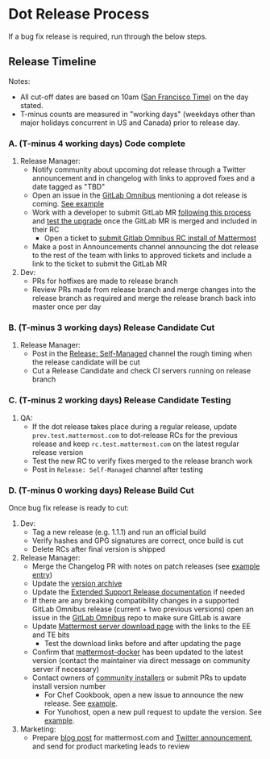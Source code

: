 # Dot Release Process

If a bug fix release is required, run through the below steps.

## Release Timeline

Notes:

* All cut-off dates are based on 10am \([San Francisco Time](http://everytimezone.com/)\) on the day stated.
* T-minus counts are measured in "working days" \(weekdays other than major holidays concurrent in US and Canada\) prior to release day.

### A. \(T-minus 4 working days\) Code complete

1. Release Manager:
   * Notify community about upcoming dot release through a Twitter announcement and in changelog with links to approved fixes and a date tagged as "TBD"
   * Open an issue in the [GitLab Omnibus](https://gitlab.com/gitlab-org/omnibus-gitlab) mentioning a dot release is coming. [See example](https://gitlab.com/gitlab-org/omnibus-gitlab/issues/3099)
   * Work with a developer to submit GitLab MR [following this process](https://docs.mattermost.com/process/gitlab-process.html#merge-requests) and [test the upgrade](https://docs.google.com/document/d/1mbeu2XXwCpbz3qz7y_6yDIYBToyY2nW0NFZq9Gdei1E/edit#heading=h.ncq9ltn04isg) once the GitLab MR is merged and included in their RC
     * Open a ticket to [submit Gitlab Omnibus RC install of Mattermost](https://mattermost.atlassian.net/browse/MM-10365)
   * Make a post in Announcements channel announcing the dot release to the rest of the team with links to approved tickets and include a link to the ticket to submit the GitLab MR
2. Dev:
   * PRs for hotfixes are made to release branch
   * Review PRs made from release branch and merge changes into the release branch as required and merge the release branch back into master once per day

### B. \(T-minus 3 working days\) Release Candidate Cut

1. Release Manager:
   * Post in the [Release: Self-Managed](https://community.mattermost.com/core/channels/release-discussion) channel the rough timing when the release candidate will be cut
   * Cut a Release Candidate and check CI servers running on release branch

### C. \(T-minus 2 working days\) Release Candidate Testing

1. QA:
   * If the dot release takes place during a regular release, update `prev.test.mattermost.com` to dot-release RCs for the previous release and keep `rc.test.mattermost.com` on the latest regular release version
   * Test the new RC to verify fixes merged to the release branch work
   * Post in `Release: Self-Managed` channel after testing

### D. \(T-minus 0 working days\) Release Build Cut

Once bug fix release is ready to cut:

1. Dev:
   * Tag a new release \(e.g. 1.1.1\) and run an official build
   * Verify hashes and GPG signatures are correct, once build is cut
   * Delete RCs after final version is shipped
2. Release Manager:
   * Merge the Changelog PR with notes on patch releases \(see [example entry](https://docs.mattermost.com/install/self-managed-changelog.html#release-v5-39-quality-release)\)
   * Update the [version archive](https://docs.mattermost.com/upgrade/version-archive.html)
   * Update the [Extended Support Release documentation](https://docs.mattermost.com/upgrade/extended-support-release.html) if needed
   * If there are any breaking compatibility changes in a supported GitLab Omnibus release \(current + two previous versions\) open an issue in the [GitLab Omnibus](https://gitlab.com/gitlab-org/omnibus-gitlab) repo to make sure GitLab is aware
   * Update [Mattermost server download page](https://mattermost.com/download) with the links to the EE and TE bits
     * Test the download links before and after updating the page
   * Confirm that [mattermost-docker](https://github.com/mattermost/mattermost-docker/releases) has been updated to the latest version \(contact the maintainer via direct message on community server if necessary\)
   * Contact owners of [community installers](http://www.mattermost.org/installation/) or submit PRs to update install version number
     * For Chef Cookbook, open a new issue to announce the new release. See [example](https://github.com/ist-dsi/mattermost-cookbook/issues/48).
     * For Yunohost, open a new pull request to update the version. See [example](https://github.com/YunoHost-Apps/mattermost_ynh/pull/143).
3. Marketing:
   * Prepare [blog post](https://mattermost.com/blog/mattermost-4-10-faster-load-times/) for mattermost.com and [Twitter announcement](https://twitter.com/mattermosthq/status/827193482578112512), and send for product marketing leads to review
